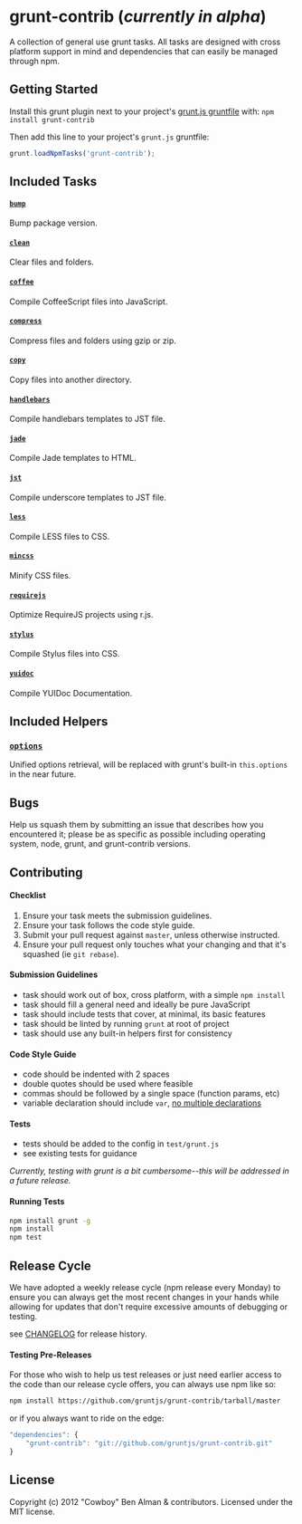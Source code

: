 # grunt-contrib (*currently in alpha*)

A collection of general use grunt tasks. All tasks are designed with cross platform support in mind and dependencies that can easily be managed through npm.

## Getting Started
Install this grunt plugin next to your project's [grunt.js gruntfile][getting_started] with: `npm install grunt-contrib`

Then add this line to your project's `grunt.js` gruntfile:

```javascript
grunt.loadNpmTasks('grunt-contrib');
```

[grunt]: https://github.com/cowboy/grunt
[getting_started]: https://github.com/cowboy/grunt/blob/master/docs/getting_started.md

## Included Tasks
#### [`bump`](/gruntjs/grunt-contrib/blob/master/docs/bump.md)
Bump package version.

#### [`clean`](/gruntjs/grunt-contrib/blob/master/docs/clean.md)
Clear files and folders.

#### [`coffee`](/gruntjs/grunt-contrib/blob/master/docs/coffee.md)
Compile CoffeeScript files into JavaScript.

#### [`compress`](/gruntjs/grunt-contrib/blob/master/docs/compress.md)
Compress files and folders using gzip or zip.

#### [`copy`](/gruntjs/grunt-contrib/blob/master/docs/copy.md)
Copy files into another directory.

#### [`handlebars`](/gruntjs/grunt-contrib/blob/master/docs/handlebars.md)
Compile handlebars templates to JST file.

#### [`jade`](/gruntjs/grunt-contrib/blob/master/docs/jade.md)
Compile Jade templates to HTML.

#### [`jst`](/gruntjs/grunt-contrib/blob/master/docs/jst.md)
Compile underscore templates to JST file.

#### [`less`](/gruntjs/grunt-contrib/blob/master/docs/less.md)
Compile LESS files to CSS.

#### [`mincss`](/gruntjs/grunt-contrib/blob/master/docs/mincss.md)
Minify CSS files.

#### [`requirejs`](/gruntjs/grunt-contrib/blob/master/docs/requirejs.md)
Optimize RequireJS projects using r.js.

#### [`stylus`](/gruntjs/grunt-contrib/blob/master/docs/stylus.md)
Compile Stylus files into CSS.

#### [`yuidoc`](/gruntjs/grunt-contrib/blob/master/docs/yuidoc.md)
Compile YUIDoc Documentation.

## Included Helpers
### [`options`](/gruntjs/grunt-contrib/blob/master/docs/helpers.md#options)
Unified options retrieval, will be replaced with grunt's built-in `this.options` in the near future.

## Bugs

Help us squash them by submitting an issue that describes how you encountered it; please be as specific as possible including operating system, node, grunt, and grunt-contrib versions.

## Contributing

#### Checklist

1. Ensure your task meets the submission guidelines.
2. Ensure your task follows the code style guide.
3. Submit your pull request against `master`, unless otherwise instructed.
4. Ensure your pull request only touches what your changing and that it's squashed (ie `git rebase`).

#### Submission Guidelines

* task should work out of box, cross platform, with a simple `npm install`
* task should fill a general need and ideally be pure JavaScript
* task should include tests that cover, at minimal, its basic features
* task should be linted by running `grunt` at root of project
* task should use any built-in helpers first for consistency

#### Code Style Guide

* code should be indented with 2 spaces
* double quotes should be used where feasible
* commas should be followed by a single space (function params, etc)
* variable declaration should include `var`, [no multiple declarations](http://benalman.com/news/2012/05/multiple-var-statements-javascript/)

#### Tests

* tests should be added to the config in `test/grunt.js`
* see existing tests for guidance

*Currently, testing with grunt is a bit cumbersome--this will be addressed in a future release.*

#### Running Tests
```bash
npm install grunt -g
npm install
npm test
```

## Release Cycle

We have adopted a weekly release cycle (npm release every Monday) to ensure you can always get the most recent changes in your hands while allowing for updates that don't require excessive amounts of debugging or testing.

see [CHANGELOG](/gruntjs/grunt-contrib/blob/master/CHANGELOG) for release history.

#### Testing Pre-Releases

For those who wish to help us test releases or just need earlier access to the code than our release cycle offers, you can always use npm like so:

```bash
npm install https://github.com/gruntjs/grunt-contrib/tarball/master
```

or if you always want to ride on the edge:

```javascript
"dependencies": {
    "grunt-contrib": "git://github.com/gruntjs/grunt-contrib.git"
}
```

## License
Copyright (c) 2012 "Cowboy" Ben Alman & contributors.
Licensed under the MIT license.